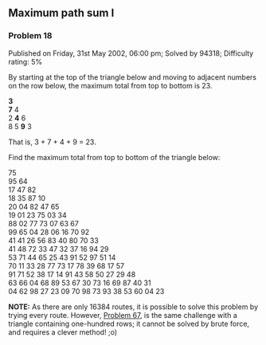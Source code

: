Maximum path sum I
------------------

### Problem 18

Published on Friday, 31st May 2002, 06:00 pm; Solved by 94318;
Difficulty rating: 5%

By starting at the top of the triangle below and moving to adjacent
numbers on the row below, the maximum total from top to bottom is 23.

**3**\
**7** 4\
 2 **4** 6\
 8 5 **9** 3

That is, 3 + 7 + 4 + 9 = 23.

Find the maximum total from top to bottom of the triangle below:

75\
 95 64\
 17 47 82\
 18 35 87 10\
 20 04 82 47 65\
 19 01 23 75 03 34\
 88 02 77 73 07 63 67\
 99 65 04 28 06 16 70 92\
 41 41 26 56 83 40 80 70 33\
 41 48 72 33 47 32 37 16 94 29\
 53 71 44 65 25 43 91 52 97 51 14\
 70 11 33 28 77 73 17 78 39 68 17 57\
 91 71 52 38 17 14 91 43 58 50 27 29 48\
 63 66 04 68 89 53 67 30 73 16 69 87 40 31\
 04 62 98 27 23 09 70 98 73 93 38 53 60 04 23

**NOTE:** As there are only 16384 routes, it is possible to solve this
problem by trying every route. However, [Problem 67](problem=67), is the
same challenge with a triangle containing one-hundred rows; it cannot be
solved by brute force, and requires a clever method! ;o)
